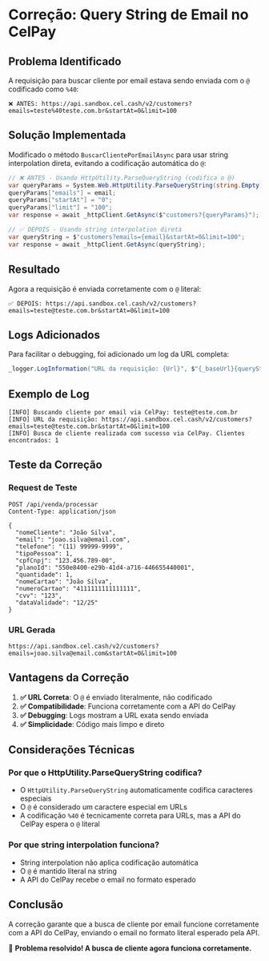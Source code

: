 # Correção: Query String de Email no CelPay

## Problema Identificado

A requisição para buscar cliente por email estava sendo enviada com o `@` codificado como `%40`:

```
❌ ANTES: https://api.sandbox.cel.cash/v2/customers?emails=teste%40teste.com.br&startAt=0&limit=100
```

## Solução Implementada

Modificado o método `BuscarClientePorEmailAsync` para usar string interpolation direta, evitando a codificação automática do `@`:

```csharp
// ❌ ANTES - Usando HttpUtility.ParseQueryString (codifica o @)
var queryParams = System.Web.HttpUtility.ParseQueryString(string.Empty);
queryParams["emails"] = email;
queryParams["startAt"] = "0";
queryParams["limit"] = "100";
var response = await _httpClient.GetAsync($"customers?{queryParams}");

// ✅ DEPOIS - Usando string interpolation direta
var queryString = $"customers?emails={email}&startAt=0&limit=100";
var response = await _httpClient.GetAsync(queryString);
```

## Resultado

Agora a requisição é enviada corretamente com o `@` literal:

```
✅ DEPOIS: https://api.sandbox.cel.cash/v2/customers?emails=teste@teste.com.br&startAt=0&limit=100
```

## Logs Adicionados

Para facilitar o debugging, foi adicionado um log da URL completa:

```csharp
_logger.LogInformation("URL da requisição: {Url}", $"{_baseUrl}{queryString}");
```

## Exemplo de Log

```
[INFO] Buscando cliente por email via CelPay: teste@teste.com.br
[INFO] URL da requisição: https://api.sandbox.cel.cash/v2/customers?emails=teste@teste.com.br&startAt=0&limit=100
[INFO] Busca de cliente realizada com sucesso via CelPay. Clientes encontrados: 1
```

## Teste da Correção

### Request de Teste
```http
POST /api/venda/processar
Content-Type: application/json

{
  "nomeCliente": "João Silva",
  "email": "joao.silva@email.com",
  "telefone": "(11) 99999-9999",
  "tipoPessoa": 1,
  "cpfCnpj": "123.456.789-00",
  "planoId": "550e8400-e29b-41d4-a716-446655440001",
  "quantidade": 1,
  "nomeCartao": "João Silva",
  "numeroCartao": "4111111111111111",
  "cvv": "123",
  "dataValidade": "12/25"
}
```

### URL Gerada
```
https://api.sandbox.cel.cash/v2/customers?emails=joao.silva@email.com&startAt=0&limit=100
```

## Vantagens da Correção

1. **✅ URL Correta**: O `@` é enviado literalmente, não codificado
2. **✅ Compatibilidade**: Funciona corretamente com a API do CelPay
3. **✅ Debugging**: Logs mostram a URL exata sendo enviada
4. **✅ Simplicidade**: Código mais limpo e direto

## Considerações Técnicas

### Por que o HttpUtility.ParseQueryString codifica?
- O `HttpUtility.ParseQueryString` automaticamente codifica caracteres especiais
- O `@` é considerado um caractere especial em URLs
- A codificação `%40` é tecnicamente correta para URLs, mas a API do CelPay espera o `@` literal

### Por que string interpolation funciona?
- String interpolation não aplica codificação automática
- O `@` é mantido literal na string
- A API do CelPay recebe o email no formato esperado

## Conclusão

A correção garante que a busca de cliente por email funcione corretamente com a API do CelPay, enviando o email no formato literal esperado pela API.

🎉 **Problema resolvido! A busca de cliente agora funciona corretamente.**
